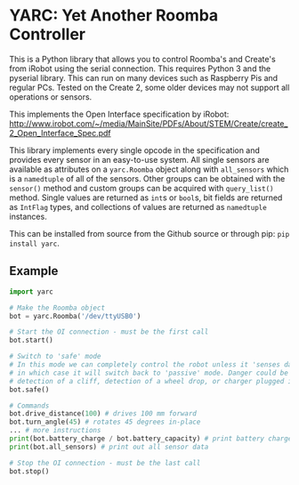 YARC: Yet Another Roomba Controller
===================================

This is a Python library that allows you to control Roomba's and Create's from iRobot using the serial connection. This requires Python 3 and the pyserial library. This can run on many devices such as Raspberry Pis and regular PCs. Tested on the Create 2, some older devices may not support all operations or sensors.

This implements the Open Interface specification by iRobot: http://www.irobot.com/~/media/MainSite/PDFs/About/STEM/Create/create_2_Open_Interface_Spec.pdf

This library implements every single opcode in the specification and provides every sensor in an easy-to-use system. All single sensors are available as attributes on a `yarc.Roomba` object along with `all_sensors` which is a `namedtuple` of all of the sensors. Other groups can be obtained with the `sensor()` method and custom groups can be acquired with `query_list()` method. Single values are returned as `int`s or `bool`s, bit fields are returned as `IntFlag` types, and collections of values are returned as `namedtuple` instances.

This can be installed from source from the Github source or through pip: `pip install yarc`.


Example
-------

```python
import yarc

# Make the Roomba object
bot = yarc.Roomba('/dev/ttyUSB0')

# Start the OI connection - must be the first call
bot.start()

# Switch to 'safe' mode
# In this mode we can completely control the robot unless it 'senses danger'
# in which case it will switch back to 'passive' mode. Danger could be
# detection of a cliff, detection of a wheel drop, or charger plugged in.
bot.safe()

# Commands
bot.drive_distance(100) # drives 100 mm forward
bot.turn_angle(45) # rotates 45 degrees in-place
... # more instructions
print(bot.battery_charge / bot.battery_capacity) # print battery charge percent
print(bot.all_sensors) # print out all sensor data

# Stop the OI connection - must be the last call
bot.stop()
```
